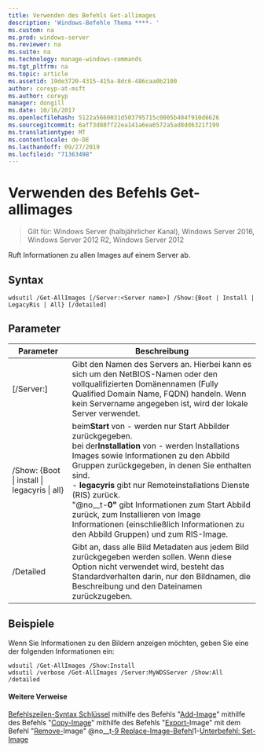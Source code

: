 ```yaml
---
title: Verwenden des Befehls Get-allimages
description: 'Windows-Befehle Thema ****- '
ms.custom: na
ms.prod: windows-server
ms.reviewer: na
ms.suite: na
ms.technology: manage-windows-commands
ms.tgt_pltfrm: na
ms.topic: article
ms.assetid: 19de3720-4315-415a-8dc6-486caa0b2100
author: coreyp-at-msft
ms.author: coreyp
manager: dongill
ms.date: 10/16/2017
ms.openlocfilehash: 5122a5660031d503795715c0005b404f910d6626
ms.sourcegitcommit: 6aff3d88ff22ea141a6ea6572a5ad8dd6321f199
ms.translationtype: MT
ms.contentlocale: de-DE
ms.lasthandoff: 09/27/2019
ms.locfileid: "71363498"
---
```

# <a name="using-the-get-allimages-command"></a>Verwenden des Befehls Get-allimages

>Gilt für: Windows Server (halbjährlicher Kanal), Windows Server 2016, Windows Server 2012 R2, Windows Server 2012

Ruft Informationen zu allen Images auf einem Server ab.
## <a name="syntax"></a>Syntax
```
wdsutil /Get-AllImages [/Server:<Server name>] /Show:{Boot | Install | LegacyRis | All} [/detailed]
```
## <a name="parameters"></a>Parameter
|Parameter|Beschreibung|
|-------|--------|
|[/Server:<Server name>]|Gibt den Namen des Servers an. Hierbei kann es sich um den NetBIOS-Namen oder den vollqualifizierten Domänennamen (Fully Qualified Domain Name, FQDN) handeln. Wenn kein Servername angegeben ist, wird der lokale Server verwendet.|
|/Show: {Boot &#124; install &#124; legacyris &#124; all}|beim**Start** von -    werden nur Start Abbilder zurückgegeben.<br />bei der**Installation** von -    werden Installations Images sowie Informationen zu den Abbild Gruppen zurückgegeben, in denen Sie enthalten sind.<br />-   **legacyris** gibt nur Remoteinstallations Dienste (RIS) zurück.<br />"@no__t-**0"** gibt Informationen zum Start Abbild zurück, zum Installieren von Image Informationen (einschließlich Informationen zu den Abbild Gruppen) und zum RIS-Image.|
|/Detailed|Gibt an, dass alle Bild Metadaten aus jedem Bild zurückgegeben werden sollen. Wenn diese Option nicht verwendet wird, besteht das Standardverhalten darin, nur den Bildnamen, die Beschreibung und den Dateinamen zurückzugeben.|
## <a name="BKMK_examples"></a>Beispiele
Wenn Sie Informationen zu den Bildern anzeigen möchten, geben Sie eine der folgenden Informationen ein:
```
wdsutil /Get-AllImages /Show:Install
wdsutil /verbose /Get-AllImages /Server:MyWDSServer /Show:All /detailed
```
#### <a name="additional-references"></a>Weitere Verweise
[Befehlszeilen-Syntax Schlüssel](command-line-syntax-key.md)
 mithilfe des Befehls "[Add-Image](using-the-add-image-command.md)" 
 mithilfe des Befehls "[Copy-Image](using-the-copy-image-command.md)" 
 mithilfe des Befehls "[Export-](using-the-export-image-command.md)Image" 
 mit dem Befehl "[Remove-](using-the-remove-image-command.md)Image" @no__t[-9 Replace-Image-Befehl](using-the-replace-image-command.md)1-[Unterbefehl: Set-Image](subcommand-set-image.md)

